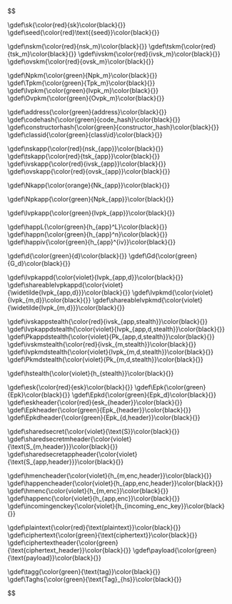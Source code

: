 $$


\gdef\sk{\color{red}{sk}\color{black}{}}
\gdef\seed{\color{red}\text{{seed}}\color{black}{}}

\gdef\nskm{\color{red}{nsk_m}\color{black}{}}
\gdef\tskm{\color{red}{tsk_m}\color{black}{}}
\gdef\ivskm{\color{red}{ivsk_m}\color{black}{}}
\gdef\ovskm{\color{red}{ovsk_m}\color{black}{}}

\gdef\Npkm{\color{green}{Npk_m}\color{black}{}}
\gdef\Tpkm{\color{green}{Tpk_m}\color{black}{}}
\gdef\Ivpkm{\color{green}{Ivpk_m}\color{black}{}}
\gdef\Ovpkm{\color{green}{Ovpk_m}\color{black}{}}


\gdef\address{\color{green}{address}\color{black}{}}
\gdef\codehash{\color{green}{code\_hash}\color{black}{}}
\gdef\constructorhash{\color{green}{constructor\_hash}\color{black}{}}
\gdef\classid{\color{green}{class\id}\color{black}{}}


\gdef\nskapp{\color{red}{nsk_{app}}\color{black}{}}
\gdef\tskapp{\color{red}{tsk_{app}}\color{black}{}}
\gdef\ivskapp{\color{red}{ivsk_{app}}\color{black}{}}
\gdef\ovskapp{\color{red}{ovsk_{app}}\color{black}{}}

\gdef\Nkapp{\color{orange}{Nk_{app}}\color{black}{}}

\gdef\Npkapp{\color{green}{Npk_{app}}\color{black}{}}


\gdef\Ivpkapp{\color{green}{Ivpk_{app}}\color{black}{}}


\gdef\happL{\color{green}{h_{app}^L}\color{black}{}}
\gdef\happn{\color{green}{h_{app}^n}\color{black}{}}
\gdef\happiv{\color{green}{h_{app}^{iv}}\color{black}{}}


\gdef\d{\color{green}{d}\color{black}{}}
\gdef\Gd{\color{green}{G_d}\color{black}{}}

\gdef\Ivpkappd{\color{violet}{Ivpk_{app,d}}\color{black}{}}
\gdef\shareableIvpkappd{\color{violet}{\widetilde{Ivpk_{app,d}}}\color{black}{}}
\gdef\Ivpkmd{\color{violet}{Ivpk_{m,d}}\color{black}{}}
\gdef\shareableIvpkmd{\color{violet}{\widetilde{Ivpk_{m,d}}}\color{black}{}}


\gdef\ivskappstealth{\color{red}{ivsk_{app,stealth}}\color{black}{}}
\gdef\Ivpkappdstealth{\color{violet}{Ivpk_{app,d,stealth}}\color{black}{}}
\gdef\Pkappdstealth{\color{violet}{Pk_{app,d,stealth}}\color{black}{}}
\gdef\ivskmstealth{\color{red}{ivsk_{m,stealth}}\color{black}{}}
\gdef\Ivpkmdstealth{\color{violet}{Ivpk_{m,d,stealth}}\color{black}{}}
\gdef\Pkmdstealth{\color{violet}{Pk_{m,d,stealth}}\color{black}{}}

\gdef\hstealth{\color{violet}{h_{stealth}}\color{black}{}}


\gdef\esk{\color{red}{esk}\color{black}{}}
\gdef\Epk{\color{green}{Epk}\color{black}{}}
\gdef\Epkd{\color{green}{Epk_d}\color{black}{}}
\gdef\eskheader{\color{red}{esk_{header}}\color{black}{}}
\gdef\Epkheader{\color{green}{Epk_{header}}\color{black}{}}
\gdef\Epkdheader{\color{green}{Epk_{d,header}}\color{black}{}}

\gdef\sharedsecret{\color{violet}{\text{S}}\color{black}{}}
\gdef\sharedsecretmheader{\color{violet}{\text{S_{m,header}}}\color{black}{}}
\gdef\sharedsecretappheader{\color{violet}{\text{S_{app,header}}}\color{black}{}}


\gdef\hmencheader{\color{violet}{h_{m,enc,header}}\color{black}{}}
\gdef\happencheader{\color{violet}{h_{app,enc,header}}\color{black}{}}
\gdef\hmenc{\color{violet}{h_{m,enc}}\color{black}{}}
\gdef\happenc{\color{violet}{h_{app,enc}}\color{black}{}}
\gdef\incomingenckey{\color{violet}{h_{incoming\_enc\_key}}\color{black}{}}


\gdef\plaintext{\color{red}{\text{plaintext}}\color{black}{}}
\gdef\ciphertext{\color{green}{\text{ciphertext}}\color{black}{}}
\gdef\ciphertextheader{\color{green}{\text{ciphertext\_header}}\color{black}{}}
\gdef\payload{\color{green}{\text{payload}}\color{black}{}}


\gdef\tagg{\color{green}{\text{tag}}\color{black}{}}
\gdef\Taghs{\color{green}{\text{Tag}_{hs}}\color{black}{}}


$$
